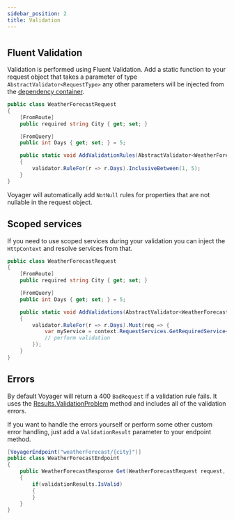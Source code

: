 ```yaml
---
sidebar_position: 2
title: Validation
---
```


#

## Fluent Validation

Validation is performed using Fluent Validation. Add a static function to your request object that takes a parameter of type `AbstractValidator<RequestType>` any other parameters will be injected from the [dependency container](dependency-injection).

```cs
public class WeatherForecastRequest
{
    [FromRoute]
    public required string City { get; set; }

    [FromQuery]
    public int Days { get; set; } = 5;

    public static void AddValidationRules(AbstractValidator<WeatherForecastRequest> validator)
    {
        validator.RuleFor(r => r.Days).InclusiveBetween(1, 5);
    }
}
```

Voyager will automatically add `NotNull` rules for properties that are not nullable in the request object.

## Scoped services

If you need to use scoped services during your validation you can inject the `HttpContext` and resolve services from that.

```cs
public class WeatherForecastRequest
{
    [FromRoute]
    public required string City { get; set; }

    [FromQuery]
    public int Days { get; set; } = 5;

    public static void AddValidations(AbstractValidator<WeatherForecastRequest> validator, HttpContext context)
    {
        validator.RuleFor(r => r.Days).Must(req => {
            var myService = context.RequestServices.GetRequiredService<IMyService>();
            // perform validation
        });
    }
}
```

## Errors

By default Voyager will return a 400 `BadRequest` if a validation rule fails. It uses the [Results.ValidationProblem](https://learn.microsoft.com/en-us/dotnet/api/microsoft.aspnetcore.http.results.validationproblem?view=aspnetcore-7.0) method and includes all of the validation errors.

If you want to handle the errors yourself or perform some other custom error handling, just add a `ValidationResult` parameter to your endpoint method.

```cs
[VoyagerEndpoint("weatherForecast/{city}")]
public class WeatherForecastEndpoint
{
    public WeatherForecastResponse Get(WeatherForecastRequest request, ValidationResult validationResults)
    {
        if(validationResults.IsValid)
        {
        }
    }
}
```

